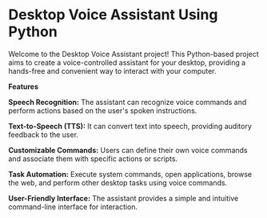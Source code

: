 # Desktop Voice Assistant Using Python

Welcome to the Desktop Voice Assistant project! This Python-based project aims to create a voice-controlled assistant for your desktop, providing a hands-free and convenient way to interact with your computer.

**Features**

**Speech Recognition:** The assistant can recognize voice commands and perform actions based on the user's spoken instructions.

**Text-to-Speech (TTS):** It can convert text into speech, providing auditory feedback to the user.

**Customizable Commands:** Users can define their own voice commands and associate them with specific actions or scripts.

**Task Automation:** Execute system commands, open applications, browse the web, and perform other desktop tasks using voice commands.

**User-Friendly Interface:** The assistant provides a simple and intuitive command-line interface for interaction.
